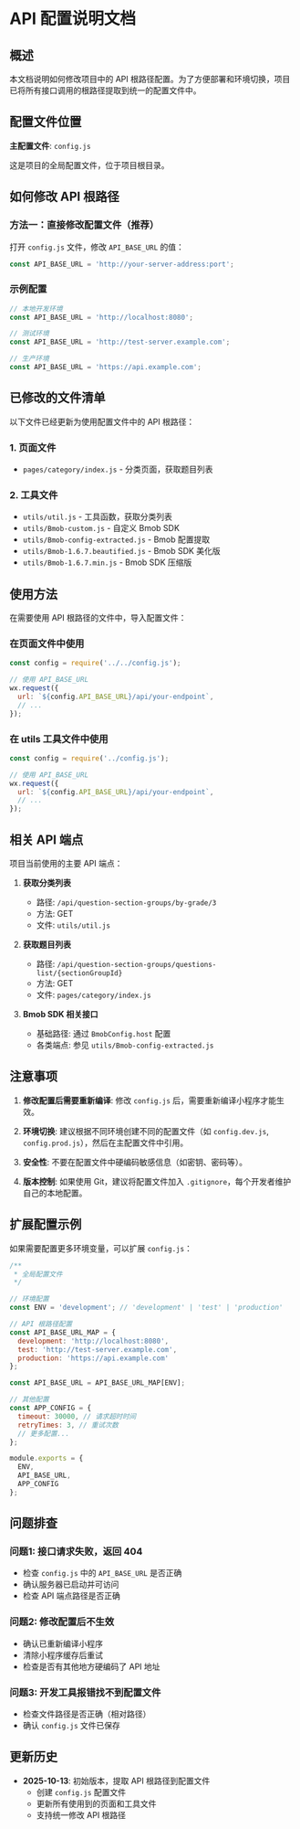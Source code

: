 # API 配置说明文档

## 概述

本文档说明如何修改项目中的 API 根路径配置。为了方便部署和环境切换，项目已将所有接口调用的根路径提取到统一的配置文件中。

## 配置文件位置

**主配置文件**: `config.js`

这是项目的全局配置文件，位于项目根目录。

## 如何修改 API 根路径

### 方法一：直接修改配置文件（推荐）

打开 `config.js` 文件，修改 `API_BASE_URL` 的值：

```javascript
const API_BASE_URL = 'http://your-server-address:port';
```

### 示例配置

```javascript
// 本地开发环境
const API_BASE_URL = 'http://localhost:8080';

// 测试环境
const API_BASE_URL = 'http://test-server.example.com';

// 生产环境
const API_BASE_URL = 'https://api.example.com';
```

## 已修改的文件清单

以下文件已经更新为使用配置文件中的 API 根路径：

### 1. 页面文件
- `pages/category/index.js` - 分类页面，获取题目列表

### 2. 工具文件
- `utils/util.js` - 工具函数，获取分类列表
- `utils/Bmob-custom.js` - 自定义 Bmob SDK
- `utils/Bmob-config-extracted.js` - Bmob 配置提取
- `utils/Bmob-1.6.7.beautified.js` - Bmob SDK 美化版
- `utils/Bmob-1.6.7.min.js` - Bmob SDK 压缩版

## 使用方法

在需要使用 API 根路径的文件中，导入配置文件：

### 在页面文件中使用

```javascript
const config = require('../../config.js');

// 使用 API_BASE_URL
wx.request({
  url: `${config.API_BASE_URL}/api/your-endpoint`,
  // ...
});
```

### 在 utils 工具文件中使用

```javascript
const config = require('../config.js');

// 使用 API_BASE_URL
wx.request({
  url: `${config.API_BASE_URL}/api/your-endpoint`,
  // ...
});
```

## 相关 API 端点

项目当前使用的主要 API 端点：

1. **获取分类列表**
   - 路径: `/api/question-section-groups/by-grade/3`
   - 方法: GET
   - 文件: `utils/util.js`

2. **获取题目列表**
   - 路径: `/api/question-section-groups/questions-list/{sectionGroupId}`
   - 方法: GET
   - 文件: `pages/category/index.js`

3. **Bmob SDK 相关接口**
   - 基础路径: 通过 `BmobConfig.host` 配置
   - 各类端点: 参见 `utils/Bmob-config-extracted.js`

## 注意事项

1. **修改配置后需要重新编译**: 修改 `config.js` 后，需要重新编译小程序才能生效。

2. **环境切换**: 建议根据不同环境创建不同的配置文件（如 `config.dev.js`, `config.prod.js`），然后在主配置文件中引用。

3. **安全性**: 不要在配置文件中硬编码敏感信息（如密钥、密码等）。

4. **版本控制**: 如果使用 Git，建议将配置文件加入 `.gitignore`，每个开发者维护自己的本地配置。

## 扩展配置示例

如果需要配置更多环境变量，可以扩展 `config.js`：

```javascript
/**
 * 全局配置文件
 */

// 环境配置
const ENV = 'development'; // 'development' | 'test' | 'production'

// API 根路径配置
const API_BASE_URL_MAP = {
  development: 'http://localhost:8080',
  test: 'http://test-server.example.com',
  production: 'https://api.example.com'
};

const API_BASE_URL = API_BASE_URL_MAP[ENV];

// 其他配置
const APP_CONFIG = {
  timeout: 30000, // 请求超时时间
  retryTimes: 3, // 重试次数
  // 更多配置...
};

module.exports = {
  ENV,
  API_BASE_URL,
  APP_CONFIG
};
```

## 问题排查

### 问题1: 接口请求失败，返回 404
- 检查 `config.js` 中的 `API_BASE_URL` 是否正确
- 确认服务器已启动并可访问
- 检查 API 端点路径是否正确

### 问题2: 修改配置后不生效
- 确认已重新编译小程序
- 清除小程序缓存后重试
- 检查是否有其他地方硬编码了 API 地址

### 问题3: 开发工具报错找不到配置文件
- 检查文件路径是否正确（相对路径）
- 确认 `config.js` 文件已保存

## 更新历史

- **2025-10-13**: 初始版本，提取 API 根路径到配置文件
  - 创建 `config.js` 配置文件
  - 更新所有使用到的页面和工具文件
  - 支持统一修改 API 根路径

